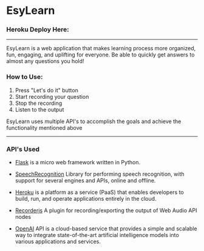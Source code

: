 # EsyLearn

### Heroku Deploy Here:
-----

EsyLearn is a web application that makes learning process more organized, fun, engaging, and uplifting for everyone. Be able to quickly get answers to almost any questions you hold!

### How to Use:
1) Press "Let's do it" button
2) Start recording your question
3) Stop the recording
4) Listen to the output

EsyLearn uses multiple API's to accomplish the goals and achieve the functionality mentioned above

------
### API's Used

* [Flask](https://github.com/pallets/flask)  is a micro web framework written in Python.

* [SpeechRecognition](https://pypi.org/project/SpeechRecognition/) Library for performing speech recognition, with support for several engines and APIs, online and offline.

* [Heroku](https://www.heroku.com/) is a platform as a service (PaaS) that enables developers to build, run, and operate applications entirely in the cloud.

* [Recorderjs](https://github.com/mattdiamond/Recorderjs) A plugin for recording/exporting the output of Web Audio API nodes

* [OpenAI](https://openai.com/blog/openai-api) API is a cloud-based service that provides a simple and scalable way to integrate state-of-the-art artificial intelligence models into various applications and services.